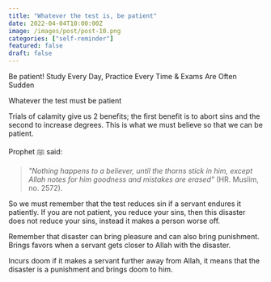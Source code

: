 ```yaml
---
title: "Whatever the test is, be patient"
date: 2022-04-04T10:00:00Z
image: /images/post/post-10.png
categories: ["self-reminder"]
featured: false
draft: false
---
```


Be patient! Study Every Day, Practice Every Time & Exams Are Often Sudden

Whatever the test must be patient

Trials of calamity give us 2 benefits; the first benefit is to abort sins and the second to increase degrees. This is what we must believe so that we can be patient.

Prophet ﷺ said:

> _"Nothing happens to a believer, until the thorns stick in him, except Allah notes for him goodness and mistakes are erased"_ (HR. Muslim, no. 2572).

So we must remember that the test reduces sin if a servant endures it patiently. If you are not patient, you reduce your sins, then this disaster does not reduce your sins, instead it makes a person worse off.

Remember that disaster can bring pleasure and can also bring punishment. Brings favors when a servant gets closer to Allah with the disaster.

Incurs doom if it makes a servant further away from Allah, it means that the disaster is a punishment and brings doom to him.
